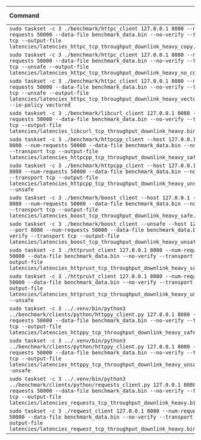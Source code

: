 | Command | Mean [s] | Min [s] | Max [s] | Relative |
|:---|---:|---:|---:|---:|
| `sudo taskset -c 3 ./benchmark/httpc_client 127.0.0.1 8080 --num-requests 50000 --data-file benchmark_data.bin --no-verify --transport tcp --output-file latencies/latencies_httpc_tcp_throughput_downlink_heavy_copy.bin` | 3.125 ± 0.012 | 3.077 | 3.139 | 1.08 ± 0.01 |
| `sudo taskset -c 3 ./benchmark/httpc_client 127.0.0.1 8080 --num-requests 50000 --data-file benchmark_data.bin --no-verify --transport tcp --unsafe --output-file latencies/latencies_httpc_tcp_throughput_downlink_heavy_no_copy.bin` | 3.125 ± 0.011 | 3.094 | 3.139 | 1.08 ± 0.01 |
| `sudo taskset -c 3 ./benchmark/httpc_client 127.0.0.1 8080 --num-requests 50000 --data-file benchmark_data.bin --no-verify --transport tcp --unsafe --output-file latencies/latencies_httpc_tcp_throughput_downlink_heavy_vectored.bin --io-policy vectored` | 3.124 ± 0.023 | 3.035 | 3.144 | 1.08 ± 0.01 |
| `sudo taskset -c 3 ./benchmark/libcurl_client 127.0.0.1 8080 --num-requests 50000 --data-file benchmark_data.bin --no-verify --transport tcp --output-file latencies/latencies_libcurl_tcp_throughput_downlink_heavy.bin` | 3.465 ± 0.025 | 3.406 | 3.520 | 1.20 ± 0.01 |
| `sudo taskset -c 3 ./benchmark/httpcpp_client --host 127.0.0.1 --port 8080 --num-requests 50000 --data-file benchmark_data.bin --no-verify --transport tcp --output-file latencies/latencies_httpcpp_tcp_throughput_downlink_heavy_safe.bin` | 3.331 ± 0.021 | 3.295 | 3.379 | 1.15 ± 0.01 |
| `sudo taskset -c 3 ./benchmark/httpcpp_client --host 127.0.0.1 --port 8080 --num-requests 50000 --data-file benchmark_data.bin --no-verify --transport tcp --output-file latencies/latencies_httpcpp_tcp_throughput_downlink_heavy_unsafe.bin --unsafe` | 2.895 ± 0.012 | 2.864 | 2.923 | 1.00 |
| `sudo taskset -c 3 ./benchmark/boost_client --host 127.0.0.1 --port 8080 --num-requests 50000 --data-file benchmark_data.bin --no-verify --transport tcp --output-file latencies/latencies_boost_tcp_throughput_downlink_heavy_safe.bin` | 3.175 ± 0.011 | 3.146 | 3.191 | 1.10 ± 0.01 |
| `sudo taskset -c 3 ./benchmark/boost_client --unsafe --host 127.0.0.1 --port 8080 --num-requests 50000 --data-file benchmark_data.bin --no-verify --transport tcp --output-file latencies/latencies_boost_tcp_throughput_downlink_heavy_unsafe.bin` | 3.163 ± 0.019 | 3.116 | 3.189 | 1.09 ± 0.01 |
| `sudo taskset -c 3 ./httprust_client 127.0.0.1 8080 --num-requests 50000 --data-file benchmark_data.bin --no-verify --transport tcp --output-file latencies/latencies_httprust_tcp_throughput_downlink_heavy_safe.bin` | 3.381 ± 0.014 | 3.352 | 3.404 | 1.17 ± 0.01 |
| `sudo taskset -c 3 ./httprust_client 127.0.0.1 8080 --num-requests 50000 --data-file benchmark_data.bin --no-verify --transport tcp --output-file latencies/latencies_httprust_tcp_throughput_downlink_heavy_unsafe.bin --unsafe` | 2.922 ± 0.005 | 2.913 | 2.933 | 1.01 ± 0.00 |
| `sudo taskset -c 3 ../.venv/bin/python3 ../benchmark/clients/python/httppy_client.py 127.0.0.1 8080 --num-requests 50000 --data-file benchmark_data.bin --no-verify --transport tcp --output-file latencies/latencies_httppy_tcp_throughput_downlink_heavy_safe.bin` | 10.574 ± 2.016 | 8.372 | 13.305 | 3.65 ± 0.70 |
| `sudo taskset -c 3 ../.venv/bin/python3 ../benchmark/clients/python/httppy_client.py 127.0.0.1 8080 --num-requests 50000 --data-file benchmark_data.bin --no-verify --transport tcp --output-file latencies/latencies_httppy_tcp_throughput_downlink_heavy_unsafe.bin --unsafe` | 7.791 ± 0.208 | 7.679 | 8.620 | 2.69 ± 0.07 |
| `sudo taskset -c 3 ../.venv/bin/python3 ../benchmark/clients/python/requests_client.py 127.0.0.1 8080 --num-requests 50000 --data-file benchmark_data.bin --no-verify --transport tcp --output-file latencies/latencies_requests_tcp_throughput_downlink_heavy.bin` | 26.141 ± 0.349 | 25.793 | 27.586 | 9.03 ± 0.13 |
| `sudo taskset -c 3 ./reqwest_client 127.0.0.1 8080 --num-requests 50000 --data-file benchmark_data.bin --no-verify --transport tcp --output-file latencies/latencies_reqwest_tcp_throughput_downlink_heavy.bin` | 14.519 ± 0.039 | 14.409 | 14.592 | 5.01 ± 0.02 |

